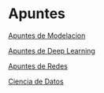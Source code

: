# Apuntes

[Apuntes de Modelacion](https://donmatthiuz.github.io/Apuntes/Modelacion/Apunte)

[Apuntes de Deep Learning](https://donmatthiuz.github.io/Apuntes/DeepLearning/Apunte)

[Apuntes de Redes](https://donmatthiuz.github.io/Apuntes/Redes/Apunte)

[Ciencia de Datos](https://donmatthiuz.github.io/Apuntes/DataScience/Apunte)
